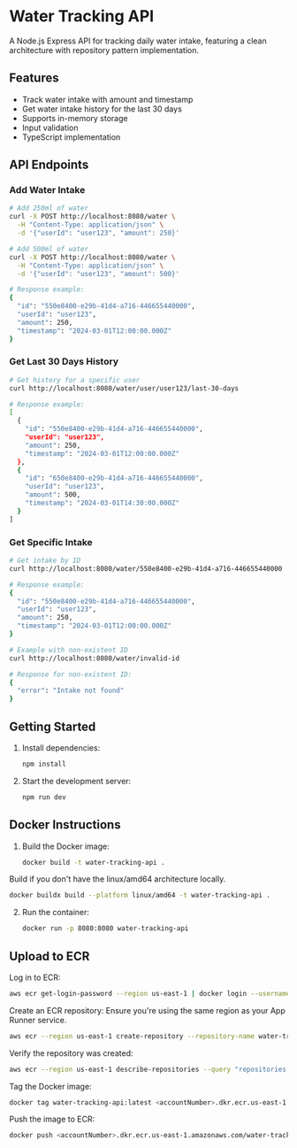 # Water Tracking API

A Node.js Express API for tracking daily water intake, featuring a clean architecture with repository pattern implementation.

## Features

- Track water intake with amount and timestamp
- Get water intake history for the last 30 days
- Supports in-memory storage
- Input validation
- TypeScript implementation

## API Endpoints

### Add Water Intake
```bash
# Add 250ml of water
curl -X POST http://localhost:8080/water \
  -H "Content-Type: application/json" \
  -d '{"userId": "user123", "amount": 250}'

# Add 500ml of water
curl -X POST http://localhost:8080/water \
  -H "Content-Type: application/json" \
  -d '{"userId": "user123", "amount": 500}'

# Response example:
{
  "id": "550e8400-e29b-41d4-a716-446655440000",
  "userId": "user123",
  "amount": 250,
  "timestamp": "2024-03-01T12:00:00.000Z"
}
```

### Get Last 30 Days History
```bash
# Get history for a specific user
curl http://localhost:8080/water/user/user123/last-30-days

# Response example:
[
  {
    "id": "550e8400-e29b-41d4-a716-446655440000",
    "userId": "user123",
    "amount": 250,
    "timestamp": "2024-03-01T12:00:00.000Z"
  },
  {
    "id": "650e8400-e29b-41d4-a716-446655440000",
    "userId": "user123",
    "amount": 500,
    "timestamp": "2024-03-01T14:30:00.000Z"
  }
]
```

### Get Specific Intake
```bash
# Get intake by ID
curl http://localhost:8080/water/550e8400-e29b-41d4-a716-446655440000

# Response example:
{
  "id": "550e8400-e29b-41d4-a716-446655440000",
  "userId": "user123",
  "amount": 250,
  "timestamp": "2024-03-01T12:00:00.000Z"
}

# Example with non-existent ID
curl http://localhost:8080/water/invalid-id

# Response for non-existent ID:
{
  "error": "Intake not found"
}
```

## Getting Started

1. Install dependencies:
   ```bash
   npm install
   ```

2. Start the development server:
   ```bash
   npm run dev
   ```


## Docker Instructions

1. Build the Docker image:
   ```bash
   docker build -t water-tracking-api .
   ```

Build if you don't have the linux/amd64 architecture locally.

```bash
docker buildx build --platform linux/amd64 -t water-tracking-api .
```

2. Run the container:
   ```bash
   docker run -p 8080:8080 water-tracking-api
   ```

## Upload to ECR

Log in to ECR:
```bash
aws ecr get-login-password --region us-east-1 | docker login --username AWS --password-stdin <accountNumber>.dkr.ecr.us-east-1.amazonaws.com
```

Create an ECR repository:
Ensure you're using the same region as your App Runner service.
```bash
aws ecr --region us-east-1 create-repository --repository-name water-tracking-api
```

Verify the repository was created:
```bash
aws ecr --region us-east-1 describe-repositories --query "repositories[*].repositoryUri" --output text
```

Tag the Docker image:
```bash
docker tag water-tracking-api:latest <accountNumber>.dkr.ecr.us-east-1.amazonaws.com/water-tracking-api:latest
```

Push the image to ECR:

```bash
docker push <accountNumber>.dkr.ecr.us-east-1.amazonaws.com/water-tracking-api:latest
```

